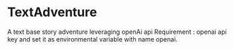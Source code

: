 # TextAdventure
A text base story adventure leveraging openAi api
Requirement : openai api key and set it as environmental variable with name openai.